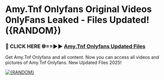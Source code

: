 # Amy.Tnf Onlyfans Original Videos 0nlyFans Leaked - Files Updated! ({RANDOM})

<h3>🔴 CLICK HERE 🌐==►► <a href="https://betterlinks.top/A2PfLJ" rel="nofollow">Amy.Tnf Onlyfans Updated Files</a></h3>

Get Amy.Tnf Onlyfans and all content. Now you can access all videos and pictures of Amy.Tnf Onlyfans. New Updated Files 2025!

[![{RANDOM}](https://i.imgur.com/ppqm5kG.gif)](https://betterlinks.top/A2PfLJ)